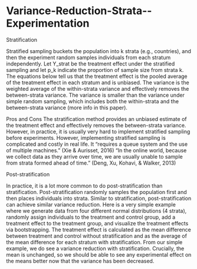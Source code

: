 # Variance-Reduction-Strata--Experimentation

Stratification

Stratified sampling buckets the population into k strata (e.g., countries), and then the experiment random samples individuals from each stratum independently. Let Y_strat be the treatment effect under the stratified sampling and let p_k indicate the proportion of sample size from strata k. The equations below tell us that the treatment effect is the pooled average of the treatment effect in each stratum and is unbiased. The variance is the weighted average of the within-strata variance and effectively removes the between-strata variance. The variance is smaller than the variance under simple random sampling, which includes both the within-strata and the between-strata variance (more info in this paper).

Pros and Cons
The stratification method provides an unbiased estimate of the treatment effect and effectively removes the between-strata variance. However, in practice, it is usually very hard to implement stratified sampling before experiments. However, implementing stratified sampling is complicated and costly in real life. It “requires a queue system and the use of multiple machines.” (Xie & Aurisset, 2016)
“In the online world, because we collect data as they arrive over time, we are usually unable to sample from strata formed ahead of time.” (Deng, Xu, Kohavi, & Walker, 2013)


Post-stratification

In practice, it is a lot more common to do post-stratification than stratification. Post-stratification randomly samples the population first and then places individuals into strata. Similar to stratification, post-stratification can achieve similar variance reduction.
Here is a very simple example where we generate data from four different normal distributions (4 strata), randomly assign individuals to the treatment and control group, add a treatment effect to the treatment group, and visualize the treatment effects via bootstrapping. The treatment effect is calculated as the mean difference between treatment and control without stratification and as the average of the mean difference for each stratum with stratification. From our simple example, we do see a variance reduction with stratification. Crucially, the mean is unchanged, so we should be able to see any experimental effect on the means better now that the variance has been decreased.
